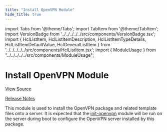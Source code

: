 ```yaml
---
title: "Install OpenVPN Module"
hide_title: true
---
```


import Tabs from '@theme/Tabs';
import TabItem from '@theme/TabItem';
import VersionBadge from '../../../../../src/components/VersionBadge.tsx';
import { HclListItem, HclListItemDescription, HclListItemTypeDetails, HclListItemDefaultValue, HclGeneralListItem } from '../../../../../src/components/HclListItem.tsx';
import { ModuleUsage } from "../../../../../src/components/ModuleUsage";

<VersionBadge repoTitle="Open VPN Package Infrastructure Package" version="0.26.0" lastModifiedVersion="0.19.0"/>

# Install OpenVPN Module

<a href="https://github.com/gruntwork-io/terraform-aws-openvpn/tree/v0.26.0/modules/install-openvpn" className="link-button" title="View the source code for this module in GitHub.">View Source</a>

<a href="https://github.com/gruntwork-io/terraform-aws-openvpn/releases/tag/v0.19.0" className="link-button" title="Release notes for only versions which impacted this module.">Release Notes</a>

This module is used to install the OpenVPN package and related template files onto a server. It is expected that
the [init-openvpn](https://github.com/gruntwork-io/terraform-aws-openvpn/tree/v0.26.0/modules/init-openvpn) module will be run on the server during boot to configure the OpenVPN server installed by this
package.


<!-- ##DOCS-SOURCER-START
{
  "originalSources": [
    "https://github.com/gruntwork-io/terraform-aws-openvpn/tree/v0.26.0/modules/install-openvpn/readme.md",
    "https://github.com/gruntwork-io/terraform-aws-openvpn/tree/v0.26.0/modules/install-openvpn/variables.tf",
    "https://github.com/gruntwork-io/terraform-aws-openvpn/tree/v0.26.0/modules/install-openvpn/outputs.tf"
  ],
  "sourcePlugin": "module-catalog-api",
  "hash": "bc8542b4e1e9c688adb5fdffea12bc44"
}
##DOCS-SOURCER-END -->
